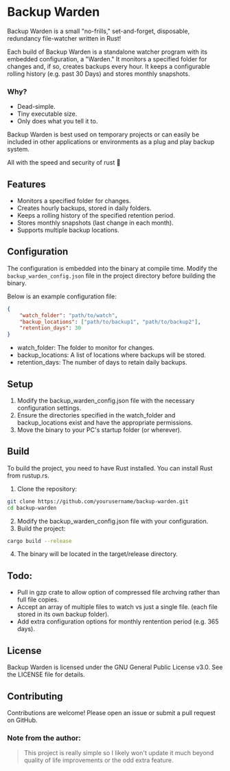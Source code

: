 # Backup Warden

Backup Warden is a small "no-frills," set-and-forget, disposable, redundancy file-watcher written in Rust!

Each build of Backup Warden is a standalone watcher program with its embedded configuration, a "Warden." It monitors a specified folder for changes and, if so, creates backups every hour. It keeps a configurable rolling history (e.g. past 30 Days) and stores monthly snapshots. 

### Why? 

- Dead-simple.
- Tiny executable size.
- Only does what you tell it to.

Backup Warden is best used on temporary projects or can easily be included in other applications or environments as a plug and play backup system. 

All with the speed and security of rust 🦀

## Features

- Monitors a specified folder for changes.
- Creates hourly backups, stored in daily folders.
- Keeps a rolling history of the specified retention period.
- Stores monthly snapshots (last change in each month).
- Supports multiple backup locations.

## Configuration

The configuration is embedded into the binary at compile time. Modify the `backup_warden_config.json` file in the project directory before building the binary. 

Below is an example configuration file:

```json
{
    "watch_folder": "path/to/watch",
    "backup_locations": ["path/to/backup1", "path/to/backup2"],
    "retention_days": 30
}
```
- watch_folder:         The folder to monitor for changes.
- backup_locations:     A list of locations where backups will be stored.
- retention_days:       The number of days to retain daily backups.

## Setup

1. Modify the backup_warden_config.json file with the necessary configuration settings.
2. Ensure the directories specified in the watch_folder and backup_locations exist and have the appropriate permissions.
3. Move the binary to your PC's startup folder (or wherever).

## Build

To build the project, you need to have Rust installed. You can install Rust from rustup.rs.

   1. Clone the repository:
   ```sh
   git clone https://github.com/yourusername/backup-warden.git
   cd backup-warden
   ```
   2. Modify the backup_warden_config.json file with your configuration.
   3. Build the project:
   ```sh
   cargo build --release
   ```
   4. The binary will be located in the target/release directory.

## Todo: 
- Pull in gzp crate to allow option of compressed file archving rather than full file copies.
- Accept an array of multiple files to watch vs just a single file. (each file stored in its own backup folder).
- Add extra configuration options for monthly rentention period (e.g. 365 days).

## License

Backup Warden is licensed under the GNU General Public License v3.0. See the LICENSE file for details.

## Contributing

Contributions are welcome! Please open an issue or submit a pull request on GitHub. 

### Note from the author:
> This project is really simple so I likely won't update it much beyond quality of life improvements or the odd extra feature. 


